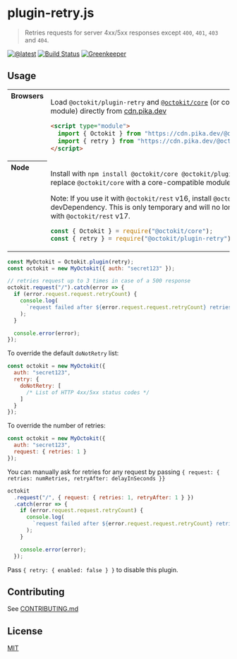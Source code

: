# plugin-retry.js

> Retries requests for server 4xx/5xx responses except `400`, `401`, `403` and `404`.

[![@latest](https://img.shields.io/npm/v/@octokit/plugin-retry.svg)](https://www.npmjs.com/package/@octokit/plugin-retry)
[![Build Status](https://github.com/octokit/plugin-retry.js/workflows/Test/badge.svg)](https://github.com/octokit/plugin-retry.js/actions?workflow=Test)
[![Greenkeeper](https://badges.greenkeeper.io/octokit/plugin-retry.js.svg)](https://greenkeeper.io/)

## Usage

<table>
<tbody valign=top align=left>
<tr><th>
Browsers
</th><td width=100%>

Load `@octokit/plugin-retry` and [`@octokit/core`](https://github.com/octokit/core.js) (or core-compatible module) directly from [cdn.pika.dev](https://cdn.pika.dev)

```html
<script type="module">
  import { Octokit } from "https://cdn.pika.dev/@octokit/core";
  import { retry } from "https://cdn.pika.dev/@octokit/plugin-retry";
</script>
```

</td></tr>
<tr><th>
Node
</th><td>

Install with `npm install @octokit/core @octokit/plugin-retry`. Optionally replace `@octokit/core` with a core-compatible module

Note: If you use it with `@octokit/rest` v16, install `@octokit/core` as a devDependency. This is only temporary and will no longer be necessary with `@octokit/rest` v17.

```js
const { Octokit } = require("@octokit/core");
const { retry } = require("@octokit/plugin-retry");
```

</td></tr>
</tbody>
</table>

```js
const MyOctokit = Octokit.plugin(retry);
const octokit = new MyOctokit({ auth: "secret123" });

// retries request up to 3 times in case of a 500 response
octokit.request("/").catch(error => {
  if (error.request.request.retryCount) {
    console.log(
      `request failed after ${error.request.request.retryCount} retries`
    );
  }

  console.error(error);
});
```

To override the default `doNotRetry` list:

```js
const octokit = new MyOctokit({
  auth: "secret123",
  retry: {
    doNotRetry: [
      /* List of HTTP 4xx/5xx status codes */
    ]
  }
});
```

To override the number of retries:

```js
const octokit = new MyOctokit({
  auth: "secret123",
  request: { retries: 1 }
});
```

You can manually ask for retries for any request by passing `{ request: { retries: numRetries, retryAfter: delayInSeconds }}`

```js
octokit
  .request("/", { request: { retries: 1, retryAfter: 1 } })
  .catch(error => {
    if (error.request.request.retryCount) {
      console.log(
        `request failed after ${error.request.request.retryCount} retries`
      );
    }

    console.error(error);
  });
```

Pass `{ retry: { enabled: false } }` to disable this plugin.

## Contributing

See [CONTRIBUTING.md](CONTRIBUTING.md)

## License

[MIT](LICENSE)
